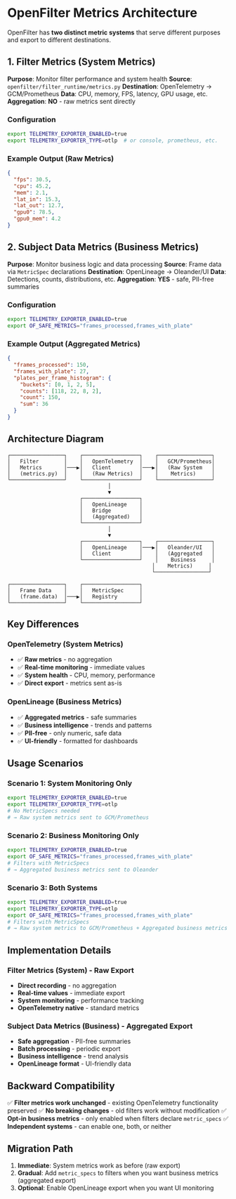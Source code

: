 # OpenFilter Metrics Architecture

OpenFilter has **two distinct metric systems** that serve different purposes and export to different destinations.

## 1. Filter Metrics (System Metrics)

**Purpose**: Monitor filter performance and system health
**Source**: `openfilter/filter_runtime/metrics.py`
**Destination**: OpenTelemetry → GCM/Prometheus
**Data**: CPU, memory, FPS, latency, GPU usage, etc.
**Aggregation**: **NO** - raw metrics sent directly

### Configuration
```bash
export TELEMETRY_EXPORTER_ENABLED=true
export TELEMETRY_EXPORTER_TYPE=otlp  # or console, prometheus, etc.
```

### Example Output (Raw Metrics)
```json
{
  "fps": 30.5,
  "cpu": 45.2,
  "mem": 2.1,
  "lat_in": 15.3,
  "lat_out": 12.7,
  "gpu0": 78.5,
  "gpu0_mem": 4.2
}
```

## 2. Subject Data Metrics (Business Metrics)

**Purpose**: Monitor business logic and data processing
**Source**: Frame data via `MetricSpec` declarations
**Destination**: OpenLineage → Oleander/UI
**Data**: Detections, counts, distributions, etc.
**Aggregation**: **YES** - safe, PII-free summaries

### Configuration
```bash
export TELEMETRY_EXPORTER_ENABLED=true
export OF_SAFE_METRICS="frames_processed,frames_with_plate"
```

### Example Output (Aggregated Metrics)
```json
{
  "frames_processed": 150,
  "frames_with_plate": 27,
  "plates_per_frame_histogram": {
    "buckets": [0, 1, 2, 5],
    "counts": [118, 22, 8, 2],
    "count": 150,
    "sum": 36
  }
}
```

## Architecture Diagram

```
┌─────────────────┐    ┌──────────────────┐    ┌─────────────────┐
│   Filter        │    │   OpenTelemetry  │    │   GCM/Prometheus│
│   Metrics       │───▶│   Client         │───▶│   (Raw System   │
│   (metrics.py)  │    │   (Raw Metrics)  │    │    Metrics)     │
└─────────────────┘    └──────────────────┘    └─────────────────┘
                                │
                                ▼
                       ┌──────────────────┐
                       │   OpenLineage    │
                       │   Bridge         │
                       │   (Aggregated)   │
                       └──────────────────┘
                                │
                                ▼
                       ┌──────────────────┐    ┌─────────────────┐
                       │   OpenLineage    │───▶│   Oleander/UI   │
                       │   Client         │    │   (Aggregated   │
                       └──────────────────┘    │    Business     │
                                              │    Metrics)     │
                                              └─────────────────┘

┌─────────────────┐    ┌──────────────────┐
│   Frame Data    │    │   MetricSpec     │
│   (frame.data)  │───▶│   Registry       │
└─────────────────┘    └──────────────────┘
```

## Key Differences

### OpenTelemetry (System Metrics)
- ✅ **Raw metrics** - no aggregation
- ✅ **Real-time monitoring** - immediate values
- ✅ **System health** - CPU, memory, performance
- ✅ **Direct export** - metrics sent as-is

### OpenLineage (Business Metrics)
- ✅ **Aggregated metrics** - safe summaries
- ✅ **Business intelligence** - trends and patterns
- ✅ **PII-free** - only numeric, safe data
- ✅ **UI-friendly** - formatted for dashboards

## Usage Scenarios

### Scenario 1: System Monitoring Only
```bash
export TELEMETRY_EXPORTER_ENABLED=true
export TELEMETRY_EXPORTER_TYPE=otlp
# No MetricSpecs needed
# → Raw system metrics sent to GCM/Prometheus
```

### Scenario 2: Business Monitoring Only
```bash
export TELEMETRY_EXPORTER_ENABLED=true
export OF_SAFE_METRICS="frames_processed,frames_with_plate"
# Filters with MetricSpecs
# → Aggregated business metrics sent to Oleander
```

### Scenario 3: Both Systems
```bash
export TELEMETRY_EXPORTER_ENABLED=true
export TELEMETRY_EXPORTER_TYPE=otlp
export OF_SAFE_METRICS="frames_processed,frames_with_plate"
# Filters with MetricSpecs
# → Raw system metrics to GCM/Prometheus + Aggregated business metrics to Oleander
```

## Implementation Details

### Filter Metrics (System) - Raw Export
- **Direct recording** - no aggregation
- **Real-time values** - immediate export
- **System monitoring** - performance tracking
- **OpenTelemetry native** - standard metrics

### Subject Data Metrics (Business) - Aggregated Export
- **Safe aggregation** - PII-free summaries
- **Batch processing** - periodic export
- **Business intelligence** - trend analysis
- **OpenLineage format** - UI-friendly data

## Backward Compatibility

✅ **Filter metrics work unchanged** - existing OpenTelemetry functionality preserved
✅ **No breaking changes** - old filters work without modification
✅ **Opt-in business metrics** - only enabled when filters declare `metric_specs`
✅ **Independent systems** - can enable one, both, or neither

## Migration Path

1. **Immediate**: System metrics work as before (raw export)
2. **Gradual**: Add `metric_specs` to filters when you want business metrics (aggregated export)
3. **Optional**: Enable OpenLineage export when you want UI monitoring 